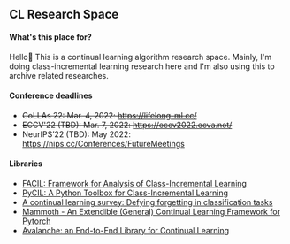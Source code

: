 ## CL Research Space 

#### What's this place for?

Hello👋 This is a continual learning algorithm research space. Mainly, I'm doing class-incremental learning research here and I'm also using this to archive related researches.

#### Conference deadlines

- ~~CoLLAs 22: Mar. 4, 2022: https://lifelong-ml.cc/~~
- ~~ECCV'22 (TBD): Mar. 7, 2022: https://eccv2022.ecva.net/~~
- NeurIPS’22 (TBD): May 2022: https://nips.cc/Conferences/FutureMeetings

#### Libraries

- [FACIL: Framework for Analysis of Class-Incremental Learning](https://github.com/mmasana/FACIL)
- [PyCIL: A Python Toolbox for Class-Incremental Learning](https://github.com/G-U-N/PyCIL)
- [A continual learning survey: Defying forgetting in classification tasks](https://github.com/Mattdl/CLsurvey)
- [Mammoth - An Extendible (General) Continual Learning Framework for Pytorch](https://github.com/aimagelab/mammoth)
- [Avalanche: an End-to-End Library for Continual Learning](https://github.com/ContinualAI/avalanche)
